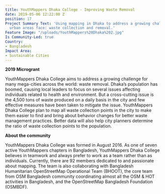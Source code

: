 ```yaml
---
title: YouthMappers Dhaka College - Improving Waste Removal
date: 2019-05-06 12:22:00 Z
position: 17
Project Summary Text: 'Using mapping in Dhaka to address a growing challenge many
  urban areas face: waste collection and removal.'
Feature Image: "/uploads/YouthMappers%20Dhaka%202.jpg"
Is Community-Led: true
Country:
- Bangladesh
Impact Area:
- Sustainable Cities
---
```


**2019 Microgrant**  

YouthMappers Dhaka College aims to address a growing challenge for many mega-cities across the world: waste removal. Dhaka’s population has boomed, causing local leaders to focus on several issues affecting individuals related to health and environment. But a cross-cutting issue is the 4,500 tons of waste produced on a daily basis in the city and few effective measures have been taken to mitigate the issue. YouthMappers Dhaka College plan to map all waste collection points in the city to make them easier to find and bring about behavior changes for better waste management practices. Better data will also help city planners determine the ratio of waste collection points to the population.   

**About the community**  

YouthMappers Dhaka College was formed in August 2016. As one of seven active YouthMappers chapters in Bangladesh, YouthMappers Dhaka College believes in teamwork and always prefer to work as a team rather than as individuals. Currently, there are 92 members dedicated to and passionate about mapping. The team is also collaborating with Bangladesh Humanitarian OpenStreetMap Operational Team (BHOOT), the core team from OSM Bangladesh community coordinating almost all the OSM & HOT activities in Bangladesh, and the OpenStreetMap Bangladesh Foundation (OSMBDF). 